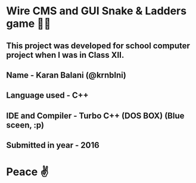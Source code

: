# Wire CMS and GUI Snake & Ladders game 🐍🔥


## This project was developed for school computer project when I was in Class XII.

## Name - Karan Balani (@krnblni)
## Language used - C++
## IDE and Compiler - Turbo C++ (DOS BOX) (Blue sceen, :p)
## Submitted in year - 2016

# Peace ✌️

